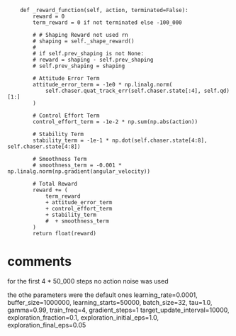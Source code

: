 ```{python}
    def _reward_function(self, action, terminated=False):
        reward = 0
        term_reward = 0 if not terminated else -100_000

        # # Shaping Reward not used rn
        # shaping = self._shape_reward()
        #
        # if self.prev_shaping is not None:
        # reward = shaping - self.prev_shaping
        # self.prev_shaping = shaping

        # Attitude Error Term
        attitude_error_term = -1e0 * np.linalg.norm(
            self.chaser.quat_track_err(self.chaser.state[:4], self.qd)[1:]
        )

        # Control Effort Term
        control_effort_term = -1e-2 * np.sum(np.abs(action))

        # Stability Term
        stability_term = -1e-1 * np.dot(self.chaser.state[4:8], self.chaser.state[4:8])

        # Smoothness Term
        # smoothness_term = -0.001 * np.linalg.norm(np.gradient(angular_velocity))

        # Total Reward
        reward += (
            term_reward
            + attitude_error_term
            + control_effort_term
            + stability_term
            #  + smoothness_term
        )
        return float(reward)

```
# comments

for the first 4 * 50_000 steps no action noise was used


the othe parameters were the default ones
 learning_rate=0.0001, buffer_size=1000000, learning_starts=50000, batch_size=32, tau=1.0, gamma=0.99, train_freq=4, gradient_steps=1
 target_update_interval=10000, exploration_fraction=0.1, exploration_initial_eps=1.0, exploration_final_eps=0.05